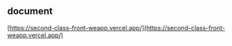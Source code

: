 ## document

[https://second-class-front-weapp.vercel.app/](https://second-class-front-weapp.vercel.app/)


